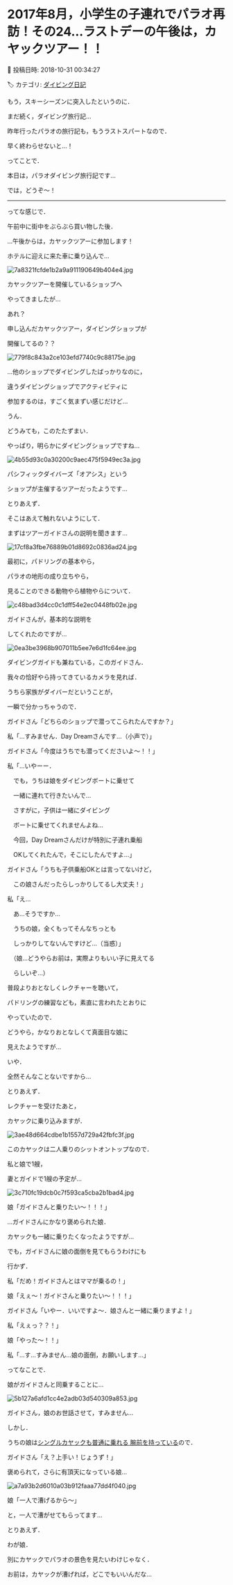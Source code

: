 # 2017年8月，小学生の子連れでパラオ再訪！その24…ラストデーの午後は，カヤックツアー！！

📅 投稿日時: 2018-10-31 00:34:27

🏷️ カテゴリ: [ダイビング日記](ce3a7a8d424d112fce83ee85c81a0e344.md)

もう，スキーシーズンに突入したというのに．


まだ続く，ダイビング旅行記…





昨年行ったパラオの旅行記も，もうラストスパートなので．


早く終わらせないと…！


ってことで．


本日は，パラオダイビング旅行記です…





では，どうぞ～！


---





ってな感じで．


午前中に街中をぶらぶら買い物した後．


…午後からは，カヤックツアーに参加します！





ホテルに迎えに来た車に乗り込んで…




![7a8321fcfde1b2a9a911190649b404e4.jpg](images/7a8321fcfde1b2a9a911190649b404e4.jpg)




カヤックツアーを開催しているショップへ


やってきましたが…





あれ？


申し込んだカヤックツアー，ダイビングショップが


開催してるの？？




![779f8c843a2ce103efd7740c9c88175e.jpg](images/779f8c843a2ce103efd7740c9c88175e.jpg)




…他のショップでダイビングしたばっかりなのに，


違うダイビングショップでアクティビティに


参加するのは，すごく気まずい感じだけど…


うん．


どうみても，このたたずまい．


やっぱり，明らかにダイビングショップですね…




![4b55d93c0a30200c9aec475f5949ec3a.jpg](images/4b55d93c0a30200c9aec475f5949ec3a.jpg)




パシフィックダイバーズ「オアシス」という


ショップが主催するツアーだったようです…





とりあえず．


そこはあえて触れないようにして．


まずはツアーガイドさんの説明を聞きます…




![17cf8a3fbe76889b01d8692c0836ad24.jpg](images/17cf8a3fbe76889b01d8692c0836ad24.jpg)




最初に，パドリングの基本やら，


パラオの地形の成り立ちやら，


見ることのできる動物やら植物やらについて．




![c48bad3d4cc0c1dff54e2ec0448fb02e.jpg](images/c48bad3d4cc0c1dff54e2ec0448fb02e.jpg)




ガイドさんが，基本的な説明を


してくれたのですが…




![0ea3be3968b907011b5ee7e6d1fc64ee.jpg](images/0ea3be3968b907011b5ee7e6d1fc64ee.jpg)




ダイビングガイドも兼ねている，このガイドさん．


我々の恰好やら持ってきているカメラを見れば．


うちら家族がダイバーだということが，


一瞬で分かっちゃうので．





ガイドさん「どちらのショップで潜ってこられたんですか？」





私「…すみません．Day Dreamさんです…（小声で）」





ガイドさん「今度はうちでも潜ってくださいよ～！！」





私「…いやーー．


　でも，うちは娘をダイビングボートに乗せて


　一緒に連れて行きたいんで…


　さすがに，子供は一緒にダイビング


　ボートに乗せてくれませんよね…


　今回，Day Dreamさんだけが特別に子連れ乗船


　OKしてくれたんで，そこにしたんですよ…」





ガイドさん「うちも子供乗船OKとは言ってないけど，


　この娘さんだったらしっかりしてるし大丈夫！」





私「え…


　あ…そうですか…


　うちの娘，全くもってそんなちっとも


　しっかりしてないんですけど…（当惑）」


　（娘…どうやらお前は，実際よりもいい子に見えてる


　らしいぞ…）





普段よりおとなしくレクチャーを聴いて，


パドリングの練習なども，素直に言われたとおりに


やっていたので．


どうやら，かなりおとなしくて真面目な娘に


見えたようですが…


いや．


全然そんなことないですから…





とりあえず．


レクチャーを受けたあと，


カヤックに乗り込みますが．




![3ae48d664cdbe1b1557d729a42fbfc3f.jpg](images/3ae48d664cdbe1b1557d729a42fbfc3f.jpg)




このカヤックは二人乗りのシットオントップなので．


私と娘で1艘，


妻とガイドで1艘の予定が…




![3c710fc19dcb0c7f593ca5cba2b1bad4.jpg](images/3c710fc19dcb0c7f593ca5cba2b1bad4.jpg)







娘「ガイドさんと乗りたい～！！！」





…ガイドさんにかなり褒められた娘．


カヤックも一緒に乗りたくなったようですが…





でも，ガイドさんに娘の面倒を見てもらうわけにも


行かず．





私「だめ！ガイドさんとはママが乗るの！」





娘「えぇ～！ガイドさんと乗りたい～！！！」





ガイドさん「いやー．いいですよ～．娘さんと一緒に乗りますよ！」





私「えぇっ？？！」





娘「やった～！！」





私「…す…すみません…娘の面倒，お願いします…」





ってなことで．


娘がガイドさんと同乗することに…




![5b127a6afd1cc4e2adb03d540309a853.jpg](images/5b127a6afd1cc4e2adb03d540309a853.jpg)




ガイドさん，娘のお世話させて，すみません…





しかし．


うちの娘は[シングルカヤックも普通に乗れる
腕前を持っている](e24c4f066c2b4bd2b40fd095efc953442.md)ので．





ガイドさん「え？上手い！じょうず！」





褒められて，さらに有頂天になっている娘…




![a7a93b2d6010a03b912faaa77dd4f040.jpg](images/a7a93b2d6010a03b912faaa77dd4f040.jpg)







娘「一人で漕げるから～」





と，一人で漕がせてもらってます…





とりあえず．


わが娘．


別にカヤックでパラオの景色を見たいわけじゃなく．





お前は，カヤックが漕げれば，どこでもいいんだな…
